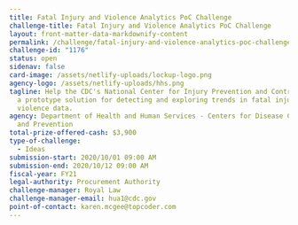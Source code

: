 ```yaml
---
title: Fatal Injury and Violence Analytics PoC Challenge
challenge-title: Fatal Injury and Violence Analytics PoC Challenge
layout: front-matter-data-markdownify-content
permalink: /challenge/fatal-injury-and-violence-analytics-poc-challenge/
challenge-id: "1176"
status: open
sidenav: false
card-image: /assets/netlify-uploads/lockup-logo.png
agency-logo: /assets/netlify-uploads/hhs.png
tagline: Help the CDC's National Center for Injury Prevention and Control create
  a prototype solution for detecting and exploring trends in fatal injury and
  violence data.
agency: Department of Health and Human Services - Centers for Disease Control
  and Prevention
total-prize-offered-cash: $3,900
type-of-challenge:
  - Ideas
submission-start: 2020/10/01 09:00 AM
submission-end: 2020/10/12 09:00 AM
fiscal-year: FY21
legal-authority: Procurement Authority
challenge-manager: Royal Law
challenge-manager-email: hua1@cdc.gov
point-of-contact: karen.mcgee@topcoder.com
---
```

